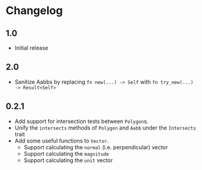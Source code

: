 # Changelog

## 1.0

- Initial release

## 2.0

- Sanitize Aabbs by replacing `fn new(...) -> Self` with `fn try_new(...) -> Result<Self>`

## 0.2.1

- Add support for intersection tests between `Polygon`s.
- Unify the `intersects` methods of `Polygon` and `Aabb` under the `Intersects` trait
- Add some useful functions to `Vector`.
    - Support calculating the `normal` (i.e. perpendicular) vector
    - Support calculating the `magnitude`
    - Support calculating the `unit` vector
